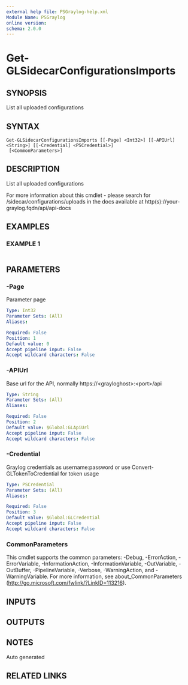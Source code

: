 ```yaml
---
external help file: PSGraylog-help.xml
Module Name: PSGraylog
online version:
schema: 2.0.0
---
```


# Get-GLSidecarConfigurationsImports

## SYNOPSIS
List all uploaded configurations

## SYNTAX

```
Get-GLSidecarConfigurationsImports [[-Page] <Int32>] [[-APIUrl] <String>] [[-Credential] <PSCredential>]
 [<CommonParameters>]
```

## DESCRIPTION
List all uploaded configurations


For more information about this cmdlet - please search for /sidecar/configurations/uploads in the docs available at http(s)://your-graylog.fqdn/api/api-docs

## EXAMPLES

### EXAMPLE 1
```

```

## PARAMETERS

### -Page
Parameter page

```yaml
Type: Int32
Parameter Sets: (All)
Aliases:

Required: False
Position: 1
Default value: 0
Accept pipeline input: False
Accept wildcard characters: False
```

### -APIUrl
Base url for the API, normally https://\<grayloghost\>:\<port\>/api

```yaml
Type: String
Parameter Sets: (All)
Aliases:

Required: False
Position: 2
Default value: $Global:GLApiUrl
Accept pipeline input: False
Accept wildcard characters: False
```

### -Credential
Graylog credentials as username:password or use Convert-GLTokenToCredential for token usage

```yaml
Type: PSCredential
Parameter Sets: (All)
Aliases:

Required: False
Position: 3
Default value: $Global:GLCredential
Accept pipeline input: False
Accept wildcard characters: False
```

### CommonParameters
This cmdlet supports the common parameters: -Debug, -ErrorAction, -ErrorVariable, -InformationAction, -InformationVariable, -OutVariable, -OutBuffer, -PipelineVariable, -Verbose, -WarningAction, and -WarningVariable.
For more information, see about_CommonParameters (http://go.microsoft.com/fwlink/?LinkID=113216).

## INPUTS

## OUTPUTS

## NOTES
Auto generated

## RELATED LINKS
